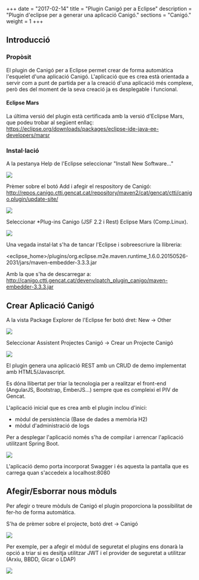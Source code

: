 +++
date        = "2017-02-14"
title       = "Plugin Canigó per a Eclipse"
description = "Plugin d'eclipse per a generar una aplicació Canigó."
sections    = "Canigó."
weight      = 1
+++

## Introducció

### Propòsit

El plugin de Canigó per a Eclipse permet crear de forma automàtica l'esquelet d'una aplicació Canigó. L'aplicació que es crea està orientada a servir com a punt de partida per a la creació d'una aplicació més complexe, però des del moment de la seva creació ja es desplegable i funcional.

#### Eclipse Mars

La última versió del plugin està certificada amb la versió d'Eclipse Mars, que podeu trobar al següent enllaç: https://eclipse.org/downloads/packages/eclipse-ide-java-ee-developers/marsr

### Instal·lació

A la pestanya Help de l'Eclipse seleccionar "Install New Software..."

![](/related/canigo/documentacio/plugin-canigo/img1.jpg)

Prèmer sobre el botó Add i afegir el respository de Canigó:
http://repos.canigo.ctti.gencat.cat/repository/maven2/cat/gencat/ctti/canigo.plugin/update-site/

![](/related/canigo/documentacio/plugin-canigo/img2.jpg)

Seleccionar *Plug-ins Canigo (JSF 2.2 i Rest) Eclipse Mars (Comp.Linux).

![](/related/canigo/documentacio/plugin-canigo/img3.jpg)

Una vegada instal·lat s'ha de tancar l'Eclipse i sobreescriure la llibreria:

<eclipse_home>/plugins/org.eclipse.m2e.maven.runtime_1.6.0.20150526-2031/jars/maven-embedder-3.3.3.jar

Amb la que s'ha de descarregar a:
http://canigo.ctti.gencat.cat/devenv/patch_plugin_canigo/maven-embedder-3.3.3.jar

## Crear Aplicació Canigó

A la vista Package Explorer de l'Eclipse fer botó dret: New -> Other

![](/related/canigo/documentacio/plugin-canigo/img4.jpg)

Seleccionar Assistent Projectes Canigó -> Crear un Projecte Canigó

![](/related/canigo/documentacio/plugin-canigo/img10.jpg)

El plugin genera una aplicació REST amb un CRUD de demo implementat amb HTML5/Javascript. 

Es dóna llibertat per triar la tecnologia per a realitzar el front-end (AngularJS, Bootstrap, EmberJS...) sempre que es compleixi el PIV de Gencat.

L'aplicació inicial que es crea amb el plugin inclou d'inici:

* mòdul de persistència (Base de dades a memòria H2)
* mòdul d'administració de logs

Per a desplegar l'aplicació només s'ha de compilar i arrencar l'aplicació utilitzant Spring Boot.

![](/related/canigo/documentacio/plugin-canigo/img11.jpg)

L'aplicació demo porta incorporat Swagger i és aquesta la pantalla que es carrega quan s'accedeix a localhost:8080

## Afegir/Esborrar nous mòduls

Per afegir o treure mòduls de Canigó el plugin proporciona la possibilitat de fer-ho de forma automàtica.

S'ha de prèmer sobre el projecte, botó dret -> Canigó

![](/related/canigo/documentacio/plugin-canigo/img9.jpg)

Per exemple, per a afegir el mòdul de seguretat el plugins ens donarà la opció a triar si es desitja utilitzar JWT i el provider de seguretat a utilitzar (Arxiu, BBDD, Gicar o LDAP)

![](/related/canigo/documentacio/plugin-canigo/img12.jpg)

